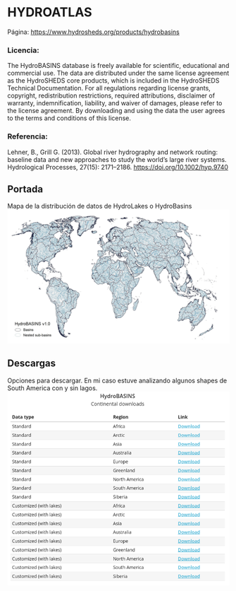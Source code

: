 # HYDROATLAS
Página: https://www.hydrosheds.org/products/hydrobasins

### Licencia: 
The HydroBASINS database is freely available for scientific, educational and commercial use. The data are distributed under the same license agreement as the HydroSHEDS core products, which is included in the HydroSHEDS Technical Documentation. For all regulations regarding license grants, copyright, redistribution restrictions, required attributions, disclaimer of warranty, indemnification, liability, and waiver of damages, please refer to the license agreement.
By downloading and using the data the user agrees to the terms and conditions of this license.

### Referencia:
Lehner, B., Grill G. (2013). Global river hydrography and network routing: baseline data and new approaches to study the world’s large river systems. Hydrological Processes, 27(15): 2171–2186. https://doi.org/10.1002/hyp.9740


## Portada
Mapa de la distribución de datos de HydroLakes o HydroBasins
![distribution](distribucion.png)

## Descargas 
Opciones para descargar. En mi caso estuve analizando algunos shapes de South America con y sin lagos.
![downloads](descargas.png)
